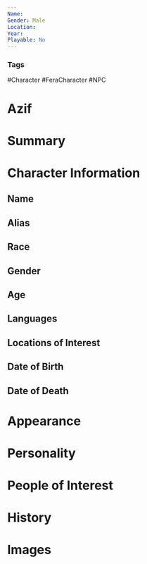 ```yaml
---
Name: 
Gender: Male
Location: 
Year: 
Playable: No
---
```


### Tags
#Character #FeraCharacter #NPC


# Azif


# Summary


# Character Information

## Name

## Alias

## Race

## Gender

## Age

## Languages

## Locations of Interest

## Date of Birth

## Date of Death

# Appearance

# Personality

# People of Interest

# History

# Images
